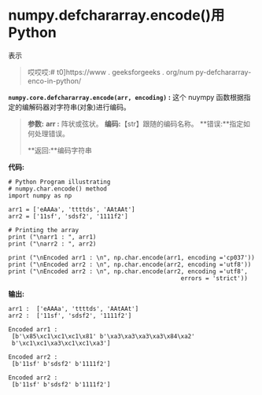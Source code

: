 # numpy.defchararray.encode()用 Python

表示

> 哎哎哎:# t0]https://www . geeksforgeeks . org/num py-defchararray-enco-in-python/

**`numpy.core.defchararray.encode(arr, encoding)` :** 这个 nuympy 函数根据指定的编解码器对字符串(对象)进行编码。

> **参数:**
> **arr :** 阵状或弦状。
> **编码:**【str】跟随的编码名称。
> **错误:**指定如何处理错误。
> 
> **返回:**编码字符串

**代码:**

```
# Python Program illustrating 
# numpy.char.encode() method 
import numpy as np 

arr1 = ['eAAAa', 'ttttds', 'AAtAAt']
arr2 = ['11sf', 'sdsf2', '1111f2']

# Printing the array
print ("\narr1 : ", arr1)
print ("\narr2 : ", arr2)

print ("\nEncoded arr1 : \n", np.char.encode(arr1, encoding ='cp037'))
print ("\nEncoded arr2 : \n", np.char.encode(arr2, encoding ='utf8'))
print ("\nEncoded arr2 : \n", np.char.encode(arr2, encoding ='utf8', 
                                                 errors = 'strict'))
```

**输出:**

```
arr1 :  ['eAAAa', 'ttttds', 'AAtAAt']
arr2 :  ['11sf', 'sdsf2', '1111f2']

Encoded arr1 : 
 [b'\x85\xc1\xc1\xc1\x81' b'\xa3\xa3\xa3\xa3\x84\xa2'
 b'\xc1\xc1\xa3\xc1\xc1\xa3']

Encoded arr2 : 
 [b'11sf' b'sdsf2' b'1111f2']

Encoded arr2 : 
 [b'11sf' b'sdsf2' b'1111f2']

```